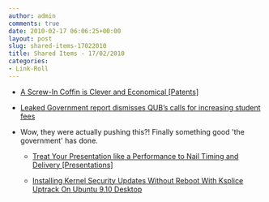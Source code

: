 ```yaml
---
author: admin
comments: true
date: 2010-02-17 06:06:25+00:00
layout: post
slug: shared-items-17022010
title: Shared Items - 17/02/2010
categories:
- Link-Roll
---
```


  * [A Screw-In Coffin is Clever and Economical [Patents]](http://feeds.gawker.com/~r/gizmodo/full/~3/1q-6FCFQ6-w/a-screw+in-coffin-is-clever-and-economical)
  

  * [Leaked Government report dismisses QUB’s calls for increasing student fees](http://www.thegown.org.uk/2010/02/16/leaked-government-report-dismisses-qubs-calls-for-increasing-student-fees/)
  
- Wow, they were actually pushing this?! Finally something good 'the government' has done.
  * [Treat Your Presentation like a Performance to Nail Timing and Delivery [Presentations]](http://feeds.gawker.com/~r/lifehacker/full/~3/Evopx3QYEkk/treat-your-presentation-like-a-performance-to-nail-timing-and-delivery)
  

  * [Installing Kernel Security Updates Without Reboot With Ksplice Uptrack On Ubuntu 9.10 Desktop](http://www.howtoforge.com/installing-kernel-security-updates-without-reboot-with-ksplice-uptrack-on-ubuntu-9.10-desktop)
  

